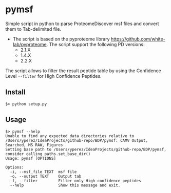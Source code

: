 # pymsf

Simple script in python to parse ProteomeDiscover msf files and convert them to Tab-delimited file.

- The script is based on the pyproteome library https://github.com/white-lab/pyproteome. The script support the following PD versions:
  - 2.1.X
  - 1.4.X
  - 2.2.X

The script allows to filter the result peptide table by using the Confidence Level `--filter` for High Confidence Peptides.

## Install

```
$> python setup.py
```

## Usage

```
$> pymsf --help
Unable to find any expected data directories relative to /Users/yperez/IdeaProjects/github-repo/BDP/pymsf: CAMV Output, Searched, MS RAW, Figures
Setting base path to /Users/yperez/IdeaProjects/github-repo/BDP/pymsf, consider calling paths.set_base_dir()
Usage: pymsf [OPTIONS]

Options:
  -i, --msf_file TEXT  msf file
  -o, --output TEXT    Output tab
  -f, --filter         Filter only High-confidence peptides
  --help               Show this message and exit.
```
